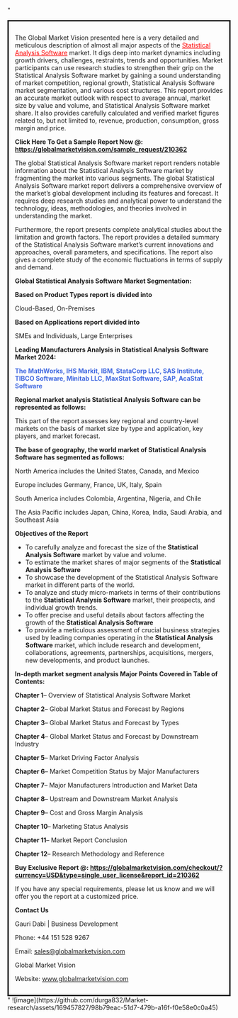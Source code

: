 "<div style='border: 3px solid black; padding: 1em;'>

The Global Market Vision presented here is a very detailed and meticulous description of almost all major aspects of the <a style='color: #ff0000;' href='https://globalmarketvision.com/reports/global-statistical-analysis-software-market/210362'>Statistical Analysis Software</a> market. It digs deep into market dynamics including growth drivers, challenges, restraints, trends and opportunities. Market participants can use research studies to strengthen their grip on the Statistical Analysis Software market by gaining a sound understanding of market competition, regional growth, Statistical Analysis Software market segmentation, and various cost structures. This report provides an accurate market outlook with respect to average annual, market size by value and volume, and Statistical Analysis Software market share. It also provides carefully calculated and verified market figures related to, but not limited to, revenue, production, consumption, gross margin and price.

<strong>Click Here To Get a Sample Report Now @:</strong><strong> <a style='color: #ff0000;' href='https://globalmarketvision.com/sample_request/210362?utm_source=linkedinPulse&utm_medium=Durga&utm_campaign=Durga'><strong>https://globalmarketvision.com/sample_request/210362</strong></a></strong>

The global Statistical Analysis Software market report renders notable information about the Statistical Analysis Software market by fragmenting the market into various segments. The global Statistical Analysis Software market report delivers a comprehensive overview of the market’s global development including its features and forecast. It requires deep research studies and analytical power to understand the technology, ideas, methodologies, and theories involved in understanding the market.

Furthermore, the report presents complete analytical studies about the limitation and growth factors. The report provides a detailed summary of the Statistical Analysis Software market’s current innovations and approaches, overall parameters, and specifications. The report also gives a complete study of the economic fluctuations in terms of supply and demand.

<strong>Global Statistical Analysis Software Market Segmentation:</strong>

<strong>Based on Product Types report is divided into</strong>

Cloud-Based, On-Premises

<strong>Based on Applications report divided into</strong>

SMEs and Individuals, Large Enterprises

<strong>Leading Manufacturers Analysis in Statistical Analysis Software Market 2024:</strong>

<strong style='color: #4169e1;'>The MathWorks, IHS Markit, IBM, StataCorp LLC, SAS Institute, TIBCO Software, Minitab LLC, MaxStat Software, SAP, AcaStat Software</strong>

<strong>Regional market analysis Statistical Analysis Software can be represented as follows:</strong>

This part of the report assesses key regional and country-level markets on the basis of market size by type and application, key players, and market forecast.

<strong>The base of geography, the world market of Statistical Analysis Software has segmented as follows:</strong>

North America includes the United States, Canada, and Mexico

Europe includes Germany, France, UK, Italy, Spain

South America includes Colombia, Argentina, Nigeria, and Chile

The Asia Pacific includes Japan, China, Korea, India, Saudi Arabia, and Southeast Asia

<strong>Objectives of the Report</strong>
<ul>
  <li>To carefully analyze and forecast the size of the <strong>Statistical Analysis Software</strong> market by value and volume.</li>
  <li>To estimate the market shares of major segments of the <strong>Statistical Analysis Software</strong></li>
  <li>To showcase the development of the Statistical Analysis Software market in different parts of the world.</li>
  <li>To analyze and study micro-markets in terms of their contributions to the <strong>Statistical Analysis Software</strong> market, their prospects, and individual growth trends.</li>
  <li>To offer precise and useful details about factors affecting the growth of the <strong>Statistical Analysis Software</strong></li>
  <li>To provide a meticulous assessment of crucial business strategies used by leading companies operating in the <strong>Statistical Analysis Software</strong> market, which include research and development, collaborations, agreements, partnerships, acquisitions, mergers, new developments, and product launches.</li>
</ul>
<strong>In-depth market segment analysis Major Points Covered in Table of Contents:</strong>

<strong>Chapter 1</strong>– Overview of Statistical Analysis Software Market

<strong>Chapter 2</strong>– Global Market Status and Forecast by Regions

<strong>Chapter 3</strong>– Global Market Status and Forecast by Types

<strong>Chapter 4</strong>– Global Market Status and Forecast by Downstream Industry

<strong>Chapter 5</strong>– Market Driving Factor Analysis

<strong>Chapter 6</strong>– Market Competition Status by Major Manufacturers

<strong>Chapter 7</strong>– Major Manufacturers Introduction and Market Data

<strong>Chapter 8</strong>– Upstream and Downstream Market Analysis

<strong>Chapter 9</strong>– Cost and Gross Margin Analysis

<strong>Chapter 10</strong>– Marketing Status Analysis

<strong>Chapter 11</strong>– Market Report Conclusion

<strong>Chapter 12</strong>– Research Methodology and Reference

<strong>Buy Exclusive Report @: <strong><a style='color: #ff0000;' href='https://globalmarketvision.com/checkout/?currency=USD&type=single_user_license&report_id=210362?utm_source=linkedinPulse&utm_medium=Durga&utm_campaign=Durga'>https://globalmarketvision.com/checkout/?currency=USD&type=single_user_license&report_id=210362</a></strong>
</strong>

If you have any special requirements, please let us know and we will offer you the report at a customized price.

<strong>Contact Us</strong>

Gauri Dabi | Business Development

Phone: +44 151 528 9267

Email: <a href='mailto:sales@globalmarketvision.com'>sales@globalmarketvision.com</a>

Global Market Vision

Website: <a href='http://www.globalmarketvision.com/'>www.globalmarketvision.com</a>

</div>"
![image](https://github.com/durga832/Market-research/assets/169457827/98b79eac-51d7-479b-a16f-f0e58e0c0a45)
